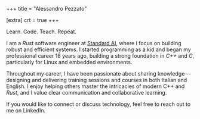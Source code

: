 +++
title = "Alessandro Pezzato"

[extra]
crt = true
+++

<div class="hero">Learn. Code. Teach. Repeat.</div>

I am a *Rust* software engineer at [Standard AI](https://standard.ai/), where I
focus on building robust and efficient systems. I started programming as a kid
and began my professional career 18 years ago, building a strong foundation in
*C++* and *C*, particularly for Linux and embedded environments.

Throughout my career, I have been passionate about sharing knowledge --
designing and delivering training sessions and courses in both Italian and
English. I enjoy helping others master the intricacies of modern C++ and *Rust*,
and I value clear communication and collaborative learning.

If you would like to connect or discuss technology, feel free to reach out to
me on LinkedIn.

